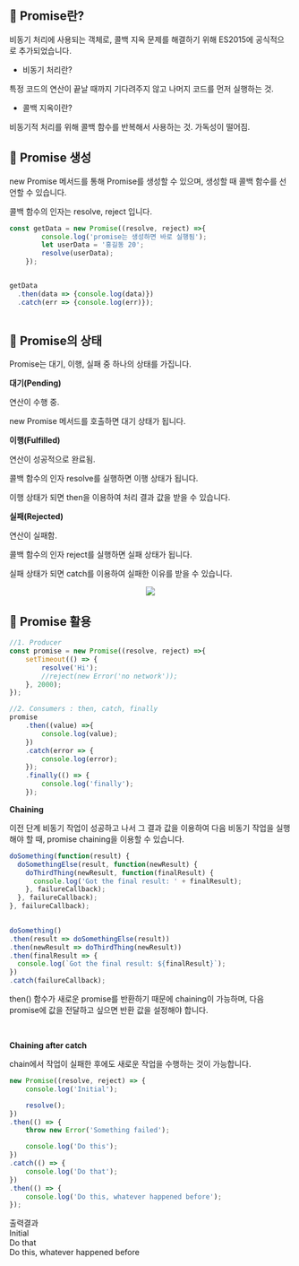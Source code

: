 ## 🔸 Promise란?

비동기 처리에 사용되는 객체로, 콜백 지옥 문제를 해결하기 위해 ES2015에 공식적으로 추가되었습니다.

 

- 비동기 처리란?

특정 코드의 연산이 끝날 때까지 기다려주지 않고 나머지 코드를 먼저 실행하는 것. 

 

- 콜백 지옥이란?

비동기적 처리를 위해 콜백 함수를 반복해서 사용하는 것. 가독성이 떨어짐.

 

## 🔸 Promise 생성

new Promise 메서드를 통해 Promise를 생성할 수 있으며, 생성할 때 콜백 함수를 선언할 수 있습니다.

콜백 함수의 인자는 resolve, reject 입니다.
```javascript
const getData = new Promise((resolve, reject) =>{
        console.log('promise는 생성하면 바로 실행됨');
    	let userData = '홍길동 20';
    	resolve(userData);
    });


getData
  .then(data => {console.log(data)})
  .catch(err => {console.log(err)});
 
```
## 🔸 Promise의 상태 

Promise는 대기, 이행, 실패 중 하나의 상태를 가집니다.

 

**대기(Pending)**

연산이 수행 중.

new Promise 메서드를 호출하면 대기 상태가 됩니다. 

 

**이행(Fulfilled)**

연산이 성공적으로 완료됨.

콜백 함수의 인자 resolve를 실행하면 이행 상태가 됩니다.

이행 상태가 되면 then을 이용하여 처리 결과 값을 받을 수 있습니다. 

 

**실패(Rejected)**

연산이 실패함.

콜백 함수의 인자 reject를 실행하면 실패 상태가 됩니다.

실패 상태가 되면 catch를 이용하여 실패한 이유를 받을 수 있습니다.

<p align="center">
<img src="https://user-images.githubusercontent.com/17793440/161422942-5ad5a465-5067-4ab8-ac1d-854db34c21d9.png"/>
</p>

 

## 🔸 Promise 활용
```javascript
//1. Producer
const promise = new Promise((resolve, reject) =>{
	setTimeout(() => {
    	resolve('Hi');
        //reject(new Error('no network'));
    }, 2000); 
});

//2. Consumers : then, catch, finally
promise
    .then((value) =>{
        console.log(value);
    })
    .catch(error => {
        console.log(error);
    });
    .finally(() => {
        console.log('finally');
    });
 ```

**Chaining**

이전 단계 비동기 작업이 성공하고 나서 그 결과 값을 이용하여 다음 비동기 작업을 실행해야 할 때, promise chaining을 이용할 수 있습니다.
```javascript
doSomething(function(result) {
  doSomethingElse(result, function(newResult) {
    doThirdThing(newResult, function(finalResult) {
      console.log('Got the final result: ' + finalResult);
    }, failureCallback);
  }, failureCallback);
}, failureCallback);
 
```
```javascript
doSomething()
.then(result => doSomethingElse(result))
.then(newResult => doThirdThing(newResult))
.then(finalResult => {
  console.log(`Got the final result: ${finalResult}`);
})
.catch(failureCallback);
```
then() 함수가 새로운 promise를 반환하기 때문에 chaining이 가능하며, 다음 promise에 값을 전달하고 싶으면 반환 값을 설정해야 합니다.

 
<br/>
 

**Chaining after catch**

chain에서 작업이 실패한 후에도 새로운 작업을 수행하는 것이 가능합니다.
```javascript
new Promise((resolve, reject) => {
    console.log('Initial');

    resolve();
})
.then(() => {
    throw new Error('Something failed');

    console.log('Do this');
})
.catch(() => {
    console.log('Do that');
})
.then(() => {
    console.log('Do this, whatever happened before');
});
```

출력결과  
Initial   
Do that  
Do this, whatever happened before  
